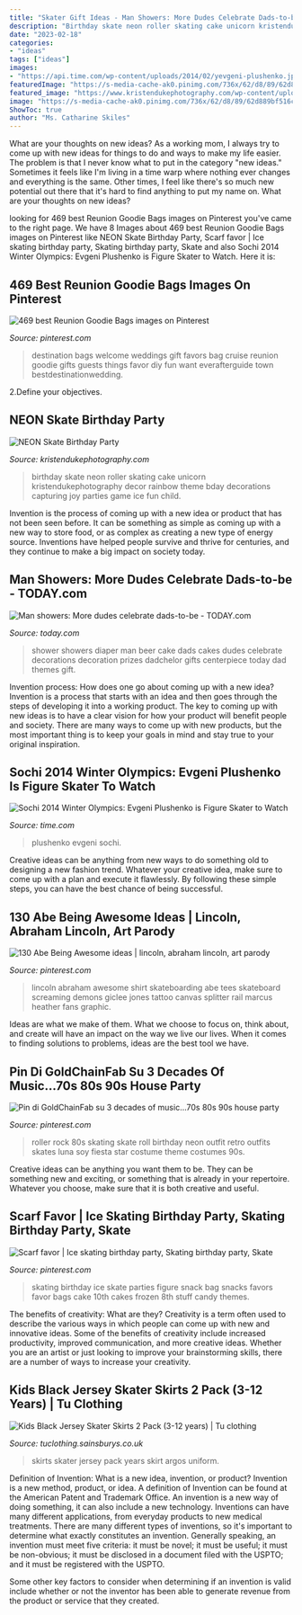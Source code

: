 ```yaml
---
title: "Skater Gift Ideas - Man Showers: More Dudes Celebrate Dads-to-be"
description: "Birthday skate neon roller skating cake unicorn kristendukephotography decor rainbow theme bday decorations capturing joy parties game ice fun child"
date: "2023-02-18"
categories:
- "ideas"
tags: ["ideas"]
images:
- "https://api.time.com/wp-content/uploads/2014/02/yevgeni-plushenko.jpg?quality=85&amp;w=660&amp;h=628&amp;crop=1"
featuredImage: "https://s-media-cache-ak0.pinimg.com/736x/62/d8/89/62d889bf516cac7dc65d95669a0d9cff--destination-wedding-bags-destination-wedding-welcome-bags.jpg"
featured_image: "https://www.kristendukephotography.com/wp-content/uploads/2014/06/Neon-Skate-Party-by-Capturing-Joy.com_.jpg"
image: "https://s-media-cache-ak0.pinimg.com/736x/62/d8/89/62d889bf516cac7dc65d95669a0d9cff--destination-wedding-bags-destination-wedding-welcome-bags.jpg"
ShowToc: true
author: "Ms. Catharine Skiles"
---
```



What are your thoughts on new ideas?
As a working mom, I always try to come up with new ideas for things to do and ways to make my life easier. The problem is that I never know what to put in the category "new ideas." Sometimes it feels like I'm living in a time warp where nothing ever changes and everything is the same. Other times, I feel like there's so much new potential out there that it's hard to find anything to put my name on. What are your thoughts on new ideas?

	

		
looking for 469 best Reunion Goodie Bags images on Pinterest you've came to the right page. We have 8 Images about 469 best Reunion Goodie Bags images on Pinterest like NEON Skate Birthday Party, Scarf favor | Ice skating birthday party, Skating birthday party, Skate and also Sochi 2014 Winter Olympics: Evgeni Plushenko is Figure Skater to Watch. Here it is:
		
    
## 469 Best Reunion Goodie Bags Images On Pinterest

<img loading=lazy src="https://s-media-cache-ak0.pinimg.com/736x/62/d8/89/62d889bf516cac7dc65d95669a0d9cff--destination-wedding-bags-destination-wedding-welcome-bags.jpg" onerror="this.onerror=null;this.src='https://tse4.mm.bing.net/th?id=OIP.y-Iugnn2a7WXpeHMmi_BhgHaLH&amp;pid=15.1';" alt="469 best Reunion Goodie Bags images on Pinterest">

_Source: pinterest.com_

>destination bags welcome weddings gift favors bag cruise reunion goodie gifts guests things favor diy fun want everafterguide town bestdestinationwedding. 

	

2.Define your objectives.

    
## NEON Skate Birthday Party

<img loading=lazy src="https://www.kristendukephotography.com/wp-content/uploads/2014/06/Neon-Skate-Party-by-Capturing-Joy.com_.jpg" onerror="this.onerror=null;this.src='https://tse4.mm.bing.net/th?id=OIP.VR9Rusd3f4V0lOWJpCkUzAHaPM&amp;pid=15.1';" alt="NEON Skate Birthday Party">

_Source: kristendukephotography.com_

>birthday skate neon roller skating cake unicorn kristendukephotography decor rainbow theme bday decorations capturing joy parties game ice fun child. 

	

Invention is the process of coming up with a new idea or product that has not been seen before. It can be something as simple as coming up with a new way to store food, or as complex as creating a new type of energy source. Inventions have helped people survive and thrive for centuries, and they continue to make a big impact on society today.

    
## Man Showers: More Dudes Celebrate Dads-to-be - TODAY.com

<img loading=lazy src="https://media2.s-nbcnews.com/i/streams/2014/April/140424/1D274905694846-today-pinterest-beer-140424.jpg" onerror="this.onerror=null;this.src='https://tse3.mm.bing.net/th?id=OIP.6opsRpepgX7t3B0kPX0CNgHaEK&amp;pid=15.1';" alt="Man showers: More dudes celebrate dads-to-be - TODAY.com">

_Source: today.com_

>shower showers diaper man beer cake dads cakes dudes celebrate decorations decoration prizes dadchelor gifts centerpiece today dad themes gift. 

	

Invention process: How does one go about coming up with a new idea?
Invention is a process that starts with an idea and then goes through the steps of developing it into a working product. The key to coming up with new ideas is to have a clear vision for how your product will benefit people and society. There are many ways to come up with new products, but the most important thing is to keep your goals in mind and stay true to your original inspiration.

    
## Sochi 2014 Winter Olympics: Evgeni Plushenko Is Figure Skater To Watch

<img loading=lazy src="https://api.time.com/wp-content/uploads/2014/02/yevgeni-plushenko.jpg?quality=85&amp;w=660&amp;h=628&amp;crop=1" onerror="this.onerror=null;this.src='https://tse4.mm.bing.net/th?id=OIP.a_g18Kv3mII4EZdBNOVdbQHaHD&amp;pid=15.1';" alt="Sochi 2014 Winter Olympics: Evgeni Plushenko is Figure Skater to Watch">

_Source: time.com_

>plushenko evgeni sochi. 

	

Creative ideas can be anything from new ways to do something old to designing a new fashion trend. Whatever your creative idea, make sure to come up with a plan and execute it flawlessly. By following these simple steps, you can have the best chance of being successful.

    
## 130 Abe Being Awesome Ideas | Lincoln, Abraham Lincoln, Art Parody

<img loading=lazy src="https://i.pinimg.com/236x/20/34/47/2034471e6724bdaa6ad6cefe6c2523f3.jpg" onerror="this.onerror=null;this.src='https://tse4.mm.bing.net/th?id=OIP.MF-acUivJXNBNs-h9Is2bAAAAA&amp;pid=15.1';" alt="130 Abe Being Awesome ideas | lincoln, abraham lincoln, art parody">

_Source: pinterest.com_

>lincoln abraham awesome shirt skateboarding abe tees skateboard screaming demons giclee jones tattoo canvas splitter rail marcus heather fans graphic. 

	

Ideas are what we make of them. What we choose to focus on, think about, and create will have an impact on the way we live our lives. When it comes to finding solutions to problems, ideas are the best tool we have.

    
## Pin Di GoldChainFab Su 3 Decades Of Music...70s 80s 90s House Party

<img loading=lazy src="https://i.pinimg.com/originals/9a/27/04/9a27040b800cf096903b760cbb898195.jpg" onerror="this.onerror=null;this.src='https://tse1.mm.bing.net/th?id=OIP.TEKzJ8UWh3MoaihbBR_bPQHaKC&amp;pid=15.1';" alt="Pin di GoldChainFab su 3 decades of music...70s 80s 90s house party">

_Source: pinterest.com_

>roller rock 80s skating skate roll birthday neon outfit retro outfits skates luna soy fiesta star costume theme costumes 90s. 

	

Creative ideas can be anything you want them to be. They can be something new and exciting, or something that is already in your repertoire. Whatever you choose, make sure that it is both creative and useful.

    
## Scarf Favor | Ice Skating Birthday Party, Skating Birthday Party, Skate

<img loading=lazy src="https://i.pinimg.com/originals/a7/fe/e1/a7fee1d74a70a1e8b7892517c1eb8a24.jpg" onerror="this.onerror=null;this.src='https://tse1.mm.bing.net/th?id=OIP.PvzuAxAWY6bYYrz_dWuWPAHaJ3&amp;pid=15.1';" alt="Scarf favor | Ice skating birthday party, Skating birthday party, Skate">

_Source: pinterest.com_

>skating birthday ice skate parties figure snack bag snacks favors favor bags cake 10th cakes frozen 8th stuff candy themes. 

	

The benefits of creativity: What are they?
Creativity is a term often used to describe the various ways in which people can come up with new and innovative ideas. Some of the benefits of creativity include increased productivity, improved communication, and more creative ideas. Whether you are an artist or just looking to improve your brainstorming skills, there are a number of ways to increase your creativity.

    
## Kids Black Jersey Skater Skirts 2 Pack (3-12 Years) | Tu Clothing

<img loading=lazy src="https://dxs8u2q9547g0.cloudfront.net/sys-master/products/hd9/he8/11309751074846/128784975_Black_01.jpg_LARGE" onerror="this.onerror=null;this.src='https://tse1.mm.bing.net/th?id=OIP.BQXSLBVRBtfR6viI9Ifn-wHaKC&amp;pid=15.1';" alt="Kids Black Jersey Skater Skirts 2 Pack (3-12 years) | Tu clothing">

_Source: tuclothing.sainsburys.co.uk_

>skirts skater jersey pack years skirt argos uniform. 

	

Definition of Invention: What is a new idea, invention, or product?
Invention is a new method, product, or idea. A definition of Invention can be found at the American Patent and Trademark Office. An invention is a new way of doing something, it can also include a new technology. Inventions can have many different applications, from everyday products to new medical treatments. 
There are many different types of inventions, so it's important to determine what exactly constitutes an invention. Generally speaking, an invention must meet five criteria: it must be novel; it must be useful; it must be non-obvious; it must be disclosed in a document filed with the USPTO; and it must be registered with the USPTO. 

Some other key factors to consider when determining if an invention is valid include whether or not the inventor has been able to generate revenue from the product or service that they created.

